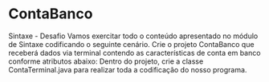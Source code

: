 # ContaBanco
Sintaxe - Desafio Vamos exercitar todo o conteúdo apresentado no módulo de Sintaxe codificando o seguinte cenário.  Crie o projeto ContaBanco que receberá dados via terminal contendo as características de conta em banco conforme atributos abaixo: Dentro do projeto, crie a classe ContaTerminal.java para realizar toda a codificação do nosso programa.
